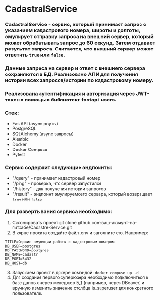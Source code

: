 # CadastralService
### CadastralService - сервис, который принимает запрос с указанием кадастрового номера, широты и долготы, эмулирует отправку запроса на внешний сервер, который может обрабатывать запрос до 60 секунд. Затем отдавает результат запроса. Считается, что внешний сервер может ответить `true` или `false`.
### Данные запроса на сервер и ответ с внешнего сервера сохраняются в БД. Реализовано АПИ для получения истории всех запросов/истории по кадастровому номеру.
### Реализована аутентификация и авторизация через JWT-токен с помощью библиотеки fastapi-users.
### Стек:
* FastAPI (async роуты)
* PostgreSQL
* SQLAlchemy (async запросы)
* Alembic
* Docker
* Docker Compose
* Pytest
### Сервис содержит следующие эндпоинты:
* "/query" - принимает кадастровый номер
* "/ping" - проверка, что  сервер запустился
* "/history" - для получения истории запросов
* "/result" - эндпоинт эмулируемоего сервера, который возвращает `true` или `false`
### Для развертывания сервиса необходимо:
1. Склонировать проект git clone github.com:ваш-аккаунт-на-гитхабе/Cadastre-Service.git
2. В корне проекта создайте файл .env и заполните его. Например:
```
TITLE=Сервис эмуляции работы с кадастровым номером
DB_USER=postgres
DB_PASSWORD=postgres
DB_NAME=cadastr
DB_PORT=5432
DB_HOST=db
```
3. Запускаем проект в докере командой:
```docker compose up -d```
4. Для создания первого суперюзера необходимо подключиться к базе данных через менеджер БД (например, через DBeaver) и вручную изменить значение столбца is_superuser для конкретного пользователя.